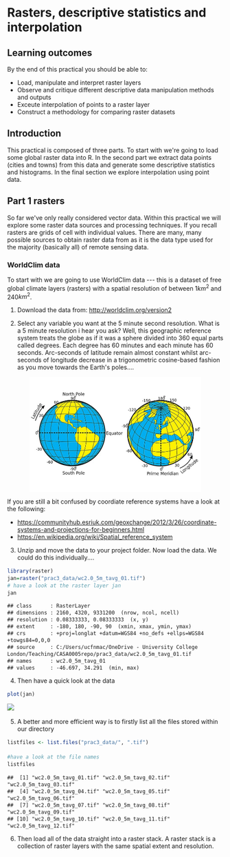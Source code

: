 # Rasters, descriptive statistics and interpolation

## Learning outcomes

By the end of this practical you should be able to:

* Load, manipulate and interpret raster layers
* Observe and critique different descriptive data manipulation methods and outputs
* Exceute interpolation of points to a raster layer
* Construct a methodology for comparing raster datasets

## Introduction 

This practical is composed of three parts. To start with we're going to load some global raster data into R. In the second part we extract data points (cities and towns) from this data and generate some descriptive statistics and histograms. In the final section we explore interpolation using point data. 

## Part 1 rasters

So far we've only really considered vector data. Within this practical we will explore some raster data sources and processing techniques. If you recall rasters are grids of cell with individual values. There are many, many possible sources to obtain raster data from as it is the data type used for the majority (basically all) of remote sensing data.

### WorldClim data

To start with we are going to use WorldClim data --- this is a dataset of free global climate layers (rasters) with a spatial resolution of between 1$km^2$ and 240$km^2$.

1. Download the data from: http://worldclim.org/version2

2. Select any variable you want at the 5 minute second resolution. What is a 5 minute resolution i hear you ask? Well, this geographic reference system treats the globe as if it was a sphere divided into 360 equal parts called degrees. Each degree has 60 minutes and each minute has 60 seconds. Arc-seconds of latitude remain almost constant whilst arc-seconds of longitude decrease in a trigonometric cosine-based fashion as you move towards the Earth's poles....

<img src="prac3_images/arcseconds.jpg" width="400pt" style="display: block; margin: auto;" />

If you are still a bit confused by coordiate reference systems have a look at the following:
* https://communityhub.esriuk.com/geoxchange/2012/3/26/coordinate-systems-and-projections-for-beginners.html
* https://en.wikipedia.org/wiki/Spatial_reference_system

3. Unzip and move the data to your project folder. Now load the data. We could do this individually....


```r
library(raster)
jan=raster("prac3_data/wc2.0_5m_tavg_01.tif")
# have a look at the raster layer jan
jan
```

```
## class      : RasterLayer 
## dimensions : 2160, 4320, 9331200  (nrow, ncol, ncell)
## resolution : 0.08333333, 0.08333333  (x, y)
## extent     : -180, 180, -90, 90  (xmin, xmax, ymin, ymax)
## crs        : +proj=longlat +datum=WGS84 +no_defs +ellps=WGS84 +towgs84=0,0,0 
## source     : C:/Users/ucfnmac/OneDrive - University College London/Teaching/CASA0005repo/prac3_data/wc2.0_5m_tavg_01.tif 
## names      : wc2.0_5m_tavg_01 
## values     : -46.697, 34.291  (min, max)
```

4. Then have a quick look at the data


```r
plot(jan)
```

<img src="03-prac3_files/figure-html/unnamed-chunk-3-1.png" width="672" />

5. A better and more efficient way is to firstly list all the files stored within our directory


```r
listfiles <- list.files("prac3_data/", ".tif")

#have a look at the file names 
listfiles
```

```
##  [1] "wc2.0_5m_tavg_01.tif" "wc2.0_5m_tavg_02.tif" "wc2.0_5m_tavg_03.tif"
##  [4] "wc2.0_5m_tavg_04.tif" "wc2.0_5m_tavg_05.tif" "wc2.0_5m_tavg_06.tif"
##  [7] "wc2.0_5m_tavg_07.tif" "wc2.0_5m_tavg_08.tif" "wc2.0_5m_tavg_09.tif"
## [10] "wc2.0_5m_tavg_10.tif" "wc2.0_5m_tavg_11.tif" "wc2.0_5m_tavg_12.tif"
```

6. Then load all of the data straight into a raster stack. A raster stack is a collection of raster layers with the same spatial extent and resolution.




































































